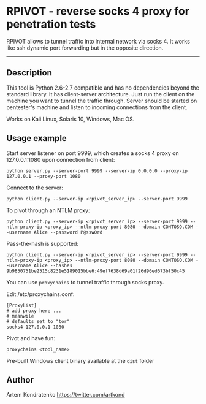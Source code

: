 RPIVOT - reverse socks 4 proxy for penetration tests
===================


RPIVOT allows to tunnel traffic into internal network via socks 4. It works like ssh dynamic port forwarding but in the opposite direction. 


----------


Description
-------------

This tool is Python 2.6-2.7 compatible and has no dependencies beyond the standard library. It has client-server architecture. Just run the client on the machine you want to tunnel the traffic through. Server should be started on pentester's machine and listen to incoming connections from the client.

Works on Kali Linux, Solaris 10, Windows, Mac OS.


Usage example
-------------

Start server listener on port 9999, which creates a socks 4 proxy on 127.0.0.1:1080 upon connection from client:

`python server.py --server-port 9999 --server-ip 0.0.0.0 --proxy-ip 127.0.0.1 --proxy-port 1080`

Connect to the server:

`python client.py --server-ip <rpivot_server_ip> --server-port 9999`

To pivot through an NTLM proxy:

`python client.py --server-ip <rpivot_server_ip> --server-port 9999 --ntlm-proxy-ip <proxy_ip> --ntlm-proxy-port 8080 --domain CONTOSO.COM --username Alice --password P@ssw0rd`

Pass-the-hash is supported:

`python client.py --server-ip <rpivot_server_ip> --server-port 9999 --ntlm-proxy-ip <proxy_ip> --ntlm-proxy-port 8080 --domain CONTOSO.COM --username Alice --hashes 9b9850751be2515c8231e5189015bbe6:49ef7638d69a01f26d96ed673bf50c45`

You can use `proxychains` to tunnel traffic through socks proxy.

Edit /etc/proxychains.conf:

```
[ProxyList]
# add proxy here ...
# meanwile
# defaults set to "tor"
socks4 127.0.0.1 1080
```

Pivot and have fun:

`proxychains <tool_name>`

Pre-built Windows client binary available at the `dist` folder

Author
------

Artem Kondratenko https://twitter.com/artkond
